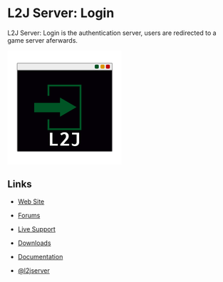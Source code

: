 L2J Server: Login
===

L2J Server: Login is the authentication server, users are redirected to a game server aferwards.

![](./src/main/resources/l2j-server-login-logo_256x256.png)


Links
---

- [Web Site](http://www.l2jserver.com)

- [Forums](http://www.l2jserver.com/forum/)

- [Live Support](https://gitter.im/L2J/L2J_Server)

- [Downloads](http://www.l2jserver.com/#downloads)

- [Documentation](https://bitbucket.org/l2jserver/l2j_server/wiki)

- [@l2jserver](https://twitter.com/l2jserver)